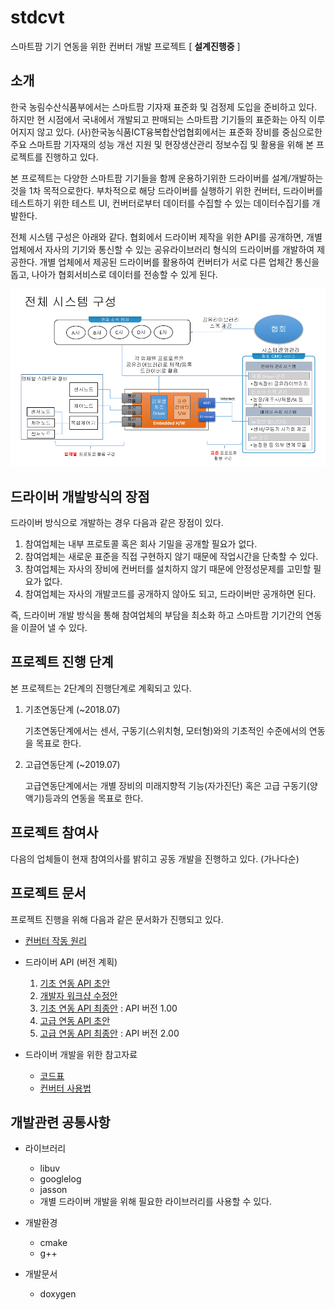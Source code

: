 # stdcvt
스마트팜 기기 연동을 위한 컨버터 개발 프로젝트 [ **설계진행중** ]

## 소개
한국 농림수산식품부에서는 스마트팜 기자재 표준화 및 검정제 도입을 준비하고 있다. 하지만 현 시점에서 국내에서 개발되고 판매되는 스마트팜 기기들의 표준화는 아직 이루어지지 않고 있다. (사)한국농식품ICT융복합산업협회에서는 표준화 장비를 중심으로한 주요 스마트팜 기자재의 성능 개선 지원 및 현장생산관리 정보수집 및 활용을 위해 본 프로젝트를 진행하고 있다. 

본 프로젝트는 다양한 스마트팜 기기들을 함께 운용하기위한 드라이버를 설계/개발하는 것을 1차 목적으로한다. 부차적으로 해당 드라이버를 실행하기 위한 컨버터, 드라이버를 테스트하기 위한 테스트 UI, 컨버터로부터 데이터를 수집할 수 있는 데이터수집기를 개발한다.

전체 시스템 구성은 아래와 같다. 협회에서 드라이버 제작을 위한 API를 공개하면, 개별업체에서 자사의 기기와 통신할 수 있는 공유라이브러리 형식의 드라이버를 개발하여 제공한다. 개별 업체에서 제공된 드라이버를 활용하여 컨버터가 서로 다른 업체간 통신을 돕고, 나아가 협회서비스로 데이터를 전송할 수 있게 된다.

![overview](doc/images/overview.png)


## 드라이버 개발방식의 장점

드라이버 방식으로 개발하는 경우 다음과 같은 장점이 있다. 

1. 참여업체는 내부 프로토콜 혹은 회사 기밀을 공개할 필요가 없다.
1. 참여업체는 새로운 표준을 직접 구현하지 않기 때문에 작업시간을 단축할 수 있다.
1. 참여업체는 자사의 장비에 컨버터를 설치하지 않기 때문에 안정성문제를 고민할 필요가 없다.
1. 참여업체는 자사의 개발코드를 공개하지 않아도 되고, 드라이버만 공개하면 된다.

즉, 드라이버 개발 방식을 통해 참여업체의 부담을 최소화 하고 스마트팜 기기간의 연동을 이끌어 낼 수 있다.

## 프로젝트 진행 단계

본 프로젝트는 2단계의 진행단계로 계획되고 있다.

1. 기초연동단계 (~2018.07)

   기초연동단계에서는 센서, 구동기(스위치형, 모터형)와의 기초적인 수준에서의 연동을 목표로 한다.

1. 고급연동단계 (~2019.07)

   고급연동단계에서는 개별 장비의 미래지향적 기능(자가진단) 혹은 고급 구동기(양액기)등과의 연동을 목표로 한다.

## 프로젝트 참여사

다음의 업체들이 현재 참여의사를 밝히고 공동 개발을 진행하고 있다. (가나다순)


## 프로젝트 문서

프로젝트 진행을 위해 다음과 같은 문서화가 진행되고 있다.

* [컨버터 작동 원리](doc/converter.md)

* 드라이버 API (버전 계획)
  1. [기초 연동 API 초안]()
  1. [개발자 워크샵 수정안]()
  1. [기초 연동 API 최종안]() : API 버전 1.00
  1. [고급 연동 API 초안]()
  1. [고급 연동 API 최종안]() : API 버전 2.00

* 드라이버 개발을 위한 참고자료
  * [코드표](doc/code_table.md)
  * [컨버터 사용법](doc/usage_converter.md)


## 개발관련 공통사항
* 라이브러리
  * libuv
  * googlelog
  * jasson
  * 개별 드라이버 개발을 위해 필요한 라이브러리를 사용할 수 있다.

* 개발환경
  * cmake
  * g++

* 개발문서
  * doxygen
